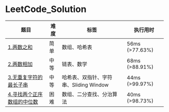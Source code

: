 # LeetCode_Solution
| 题目                                                         | 难度 | 标签                                   | 执行用时       |
| ------------------------------------------------------------ | ---- | -------------------------------------- | -------------- |
| [1.两数之和](https://leetcode-cn.com/problems/two-sum/)      | 简单 | 数组、哈希表                           | 56ms (>77.63%) |
| [2.两数相加](https://leetcode-cn.com/problems/add-two-numbers/) | 中等 | 链表、数学                             | 68ms (>88.91%) |
| [3.无重复字符的最长子串](https://leetcode-cn.com/problems/longest-substring-without-repeating-characters/) | 中等 | 哈希表、双指针、字符串、Sliding Window | 44ms (>99.97%) |
| [4.寻找两个正序数组的中位数](https://leetcode-cn.com/problems/median-of-two-sorted-arrays/) | 困难 | 数组、二分查找、分治算法               | 40ms (>98.73%) |

